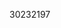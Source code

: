 [//]: # (Created by ./bin/manage_files.pl from ./species/Pristionchus_maxplancki/PRJEB27334/Pristionchus_maxplancki_PRJEB27334.publication.html on Thu Jun 11 13:45:26 2020)
30232197
